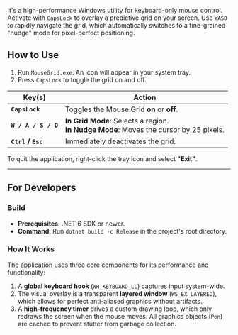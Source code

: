 It's a high-performance Windows utility for keyboard-only mouse control. Activate with `CapsLock` to overlay a predictive grid on your screen. Use `WASD` to rapidly navigate the grid, which automatically switches to a fine-grained "nudge" mode for pixel-perfect positioning.

## How to Use

1.  Run `MouseGrid.exe`. An icon will appear in your system tray.
2.  Press `CapsLock` to toggle the grid on and off.

| Key(s)           | Action                                                                                                 |
| ---------------- | ------------------------------------------------------------------------------------------------------ |
| **`CapsLock`**   | Toggles the Mouse Grid **on** or **off**.                                                              |
| **`W / A / S / D`** | **In Grid Mode**: Selects a region. <br> **In Nudge Mode**: Moves the cursor by 25 pixels.          |
| **`Ctrl` / `Esc`** | Immediately deactivates the grid.                                                                      |

To quit the application, right-click the tray icon and select **"Exit"**.

---

## For Developers

### Build

-   **Prerequisites**: .NET 6 SDK or newer.
-   **Command**: Run `dotnet build -c Release` in the project's root directory.

### How It Works

The application uses three core components for its performance and functionality:
1.  A **global keyboard hook** (`WH_KEYBOARD_LL`) captures input system-wide.
2.  The visual overlay is a transparent **layered window** (`WS_EX_LAYERED`), which allows for perfect anti-aliased graphics without artifacts.
3.  A **high-frequency timer** drives a custom drawing loop, which only redraws the screen when the mouse moves. All graphics objects (`Pen`) are cached to prevent stutter from garbage collection.
